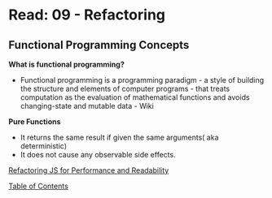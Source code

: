 # Read: 09 - Refactoring

## Functional Programming Concepts

**What is functional programming?**
- Functional programming is a programming paradigm - a style of building the structure and elements of computer programs - that treats computation as the evaluation of mathematical functions and avoids changing-state and mutable data - Wiki

**Pure Functions**

- It returns the same result if given the same arguments( aka deterministic)
- It does not cause any observable side effects.

[Refactoring JS for Performance and Readability](https://dev.to/healeycodes/refactoring-javascript-for-performance-and-readability-with-examples-1hec)

[Table of Contents](README.md)
